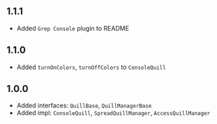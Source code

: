 ## 1.1.1

- Added `Grep Console` plugin to README

## 1.1.0

- Added `turnOnColors`, `turnOffColors` to `ConsoleQuill`

## 1.0.0

- Added interfaces: `QuillBase`, `QuillManagerBase`
- Added impl: `ConsoleQuill`, `SpreadQuillManager`, `AccessQuillManager`
